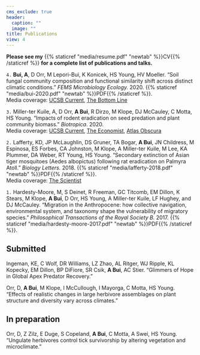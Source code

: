 ```yaml
---
cms_exclude: true
header:
  caption: ""
  image: ""
title: Publications
view: 4
---
```


**Please see my** {{% staticref "media/resume.pdf" "newtab" %}}CV{{% /staticref %}} **for a complete list of publications and talks.**  

`4.` **Bui, A**, D Orr, M Lepori-Bui, K Konicek, HS Young, HV Moeller. “Soil fungal community composition and functional similarity shift across distinct climatic conditions.” _FEMS Microbiology Ecology._ 2020. {{% staticref "media/bui-2020.pdf" "newtab" %}}PDF{{% /staticref %}}.  
Media coverage: [UCSB Current](https://www.news.ucsb.edu/2020/020119/ancient-alliance), [The Bottom Line](https://thebottomline.as.ucsb.edu/2021/01/can-fungi-save-the-planet)

`3.` Miller-ter Kuile, A, D Orr, **A Bui**, R Dirzo, M Klope, DJ McCauley, C Motta, HS Young. “Impacts of rodent eradication on seed predation and plant community biomass.” _Biotropica_. 2020.  
Media coverage: [UCSB Current](https://www.news.ucsb.edu/2020/020085/plot-twist), [The Economist](https://www.economist.com/science-and-technology/2020/10/31/kill-one-unwanted-species-and-another-arises), [Atlas Obscura](https://www.atlasobscura.com/articles/rats-coconuts-palmyra-atoll)

`2.` Lafferty, KD, JP McLaughlin, DS Gruner, TA Bogar, **A Bui**, JN Childress, M Espinosa, ES Forbes, CA Johnston, M Klope, A Miller-ter Kuile, M Lee, KA Plummer, DA Weber, RT Young, HS Young. “Secondary extinction of Asian tiger mosquitoes (Aedes albopictus) following rat eradication on Palmyra Atoll.” _Biology Letters._ 2018. {{% staticref "media/lafferty-2018.pdf" "newtab" %}}PDF{{% /staticref %}}.   
Media coverage: [The Scientist](https://www.the-scientist.com/news-opinion/paradise-regained-how-the-palmyra-atoll-got-rid-of-invasive-mosquitoes-30063)  

`1.` Hardesty-Moore, M, S Deinet, R Freeman, GC Titcomb, EM Dillon, K Stears, M Klope, **A Bui**, D
Orr, HS Young, A Miller-ter Kuile, LF Hughey, and DJ McCauley. “Migration in the
Anthropocene: how collective navigation, environmental system, and taxonomy shape
the vulnerability of migratory species.” _Philosophical Transactions of the Royal Society B._ 2017. 
{{% staticref "media/hardesty-moore-2017.pdf" "newtab" %}}PDF{{% /staticref %}}.

## Submitted
Ingeman, KE, C Wolf, DR Williams, LZ Zhao, AL Ritger, WJ Ripple, KL Kopecky, EM Dillon, BP DiFiore, SR Csik, **A Bui**, AC Stier. “Glimmers of Hope in Global Apex Predator Recovery.”  

Orr, D, **A Bui**, M Klope, I McCullough, I Mayorga, C Motta, HS Young. “Effects of realistic changes in large herbivore assemblages on plant structure and diversity vary across climates.”

## In preparation
Orr, D, Z Zilz, E Duge, S Copeland, **A Bui**, C Motta, A Swei, HS Young. “Ungulate herbivores control tick survivorship by altering vegetation and microclimate.”
